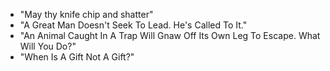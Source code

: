 - "May thy knife chip and shatter"
- "A Great Man Doesn't Seek To Lead. He's Called To It."
- "An Animal 	Caught In A Trap Will Gnaw Off Its Own Leg To Escape. What Will You Do?"
- "When Is A Gift Not A Gift?"
